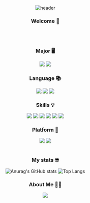 <div align='center'>
  
![header](https://capsule-render.vercel.app/api?type=waving&color=gradient&height=200&section=header&text=Apple's%20GitHub&fontSize=70&animation=twinkling&fontAlignY=35&fontColor=FFFFFF)

### Welcome 👋

<br/>
<br/>

### Major 🖥️
<div align='center'>
  <img src="https://img.shields.io/badge/Java-007396?style=flat-square&logo=react&logoColor=white"/>
  <img src="https://img.shields.io/badge/Spring-6DB33F?style=flat-square&logo=react&logoColor=white"/>
</div>
    
### Language 📚
<div align='center'>
  <img src="https://img.shields.io/badge/Swift-F05138?style=flat-square&logo=react&logoColor=white"/>
  <img src="https://img.shields.io/badge/JavaScript-F7DF1E?style=flat-square&logo=JavaScript&logoColor=white"/>
  <img src="https://img.shields.io/badge/C++-00599C?style=flat-square&logo=react&logoColor=white"/>
</div>

### Skills 💡
<div align='center'>
  <img src="https://img.shields.io/badge/UIkit-2396F3?style=flat-square&logo=HTML5&logoColor=white"/>
  <img src="https://img.shields.io/badge/HTML5-E34F26?style=flat-square&logo=HTML5&logoColor=white"/>
  <img src="https://img.shields.io/badge/CSS3-1572B6?style=flat-square&logo=CSS3&logoColor=white"/>
  <img src="https://img.shields.io/badge/react-61DAFB?style=flat-square&logo=react&logoColor=white"/>
  <img src="https://img.shields.io/badge/Node.js-339933?style=flat-square&logo=react&logoColor=white"/>
  <img src="https://img.shields.io/badge/Android-3DDC84?style=flat-square&logo=react&logoColor=white"/>
</div>
    


    

### Platform 💭
<div align='center'>
  <img src="https://img.shields.io/badge/Slack-4A154B?style=flat-square&logo=slack&logoColor=white"/>
  <img src="https://img.shields.io/badge/Jira-0052CC?style=flat-square&logo=Jira&logoColor=white"/>
</div>
<br/>


### My stats 🤓
  
![Anurag's GitHub stats](https://github-readme-stats.vercel.app/api?username=Jodongjin&show_icons=true&theme=radical)
![Top Langs](https://github-readme-stats.vercel.app/api/top-langs/?username=Jodongjin&langs_count=10&layout=compact&theme=dark)
<br/>

    
### About Me 🧑‍💻

<div align='center'>
  <a href="[https://ejko0911.medium.com/](https://www.notion.so/2b0816114973444099b073cf6acf76bb)"><img src="https://img.shields.io/badge/Notion-000000?style=flat-square&logo=Notion&logoColor=white"/></a>
</div>

</div>
